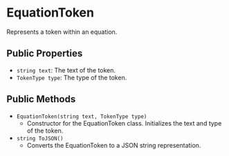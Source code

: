 # EquationToken

Represents a token within an equation.

## Public Properties

-   `string text`: The text of the token.
-   `TokenType type`: The type of the token.

## Public Methods

-   `EquationToken(string text, TokenType type)`
    -   Constructor for the EquationToken class. Initializes the text and type of the token.
-   `string ToJSON()`
    -   Converts the EquationToken to a JSON string representation.
